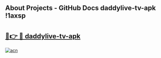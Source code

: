## About Projects - GitHub Docs daddylive-tv-apk !1axsp

# <h2><a href="https://andorid.site?title=daddylive-tv-apk&ref=14PRO">🔗👉 🔴 daddylive-tv-apk</a></h2>

[![acn](https://github.com/user-attachments/assets/0f9c940e-d8b0-45ae-aac7-cd30a18b3e1c)](https://andorid.site?title=daddylive-tv-apk&ref=14PRO)

